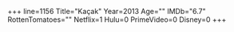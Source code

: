 +++
line=1156
Title="Kaçak"
Year=2013
Age=""
IMDb="6.7"
RottenTomatoes=""
Netflix=1
Hulu=0
PrimeVideo=0
Disney=0
+++

